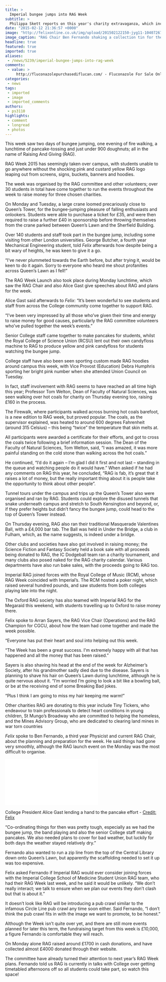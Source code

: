 ```yaml
---
title: >
  Imperial bungee jumps into RAG Week
subtitle: >
  Philippa Skett reports on this year's charity extravaganza, which included walking on fire, jumping from cranes, and tunnelling
date: "2015-02-12 21:36:57 +0000"
image: "http://felixonline.co.uk/img/upload/201502122150-jyg11-10407267_942051062474599_3107642702453607423_n.jpg"
image_caption: "RAG Chair Ben Fernando shaking a collection tin for the campus-wide charity week"
headline: true
featured: true
imported: true
aliases:
 - /news/5239/imperial-bungee-jumps-into-rag-week
comments:
 - value: >
     http://fluconazolepurchasediflucan.com/ - Fluconazole For Sale Online Pharmacy Cialis http://furosemidelasixbuy.com/,http://fluconazolepurchasediflucan.com/ - 150 Mg Diflucan Canadian Pharmacy Online http://furosemidelasixbuy.com/,http://fluconazolepurchasediflucan.com/ - Diflucan In Men Canadian Pharmacy Online Drugstore http://furosemidelasixbuy.com/,http://fluconazolepurchasediflucan.com/ - Purchase Fluconazole Canadian Pharmacy http://furosemidelasixbuy.com/,http://fluconazolepurchasediflucan.com/ - Diflucan Yeast Infection Dose Canadian Online Pharmacy http://furosemidelasixbuy.com/,http://fluconazolepurchasediflucan.com/ - Diflucan Without A Prescription Online Pharmacy http://furosemidelasixbuy.com/,http://fluconazolepurchasediflucan.com/ - Buy Diflucan Canadian Pharmacy Online http://furosemidelasixbuy.com/,http://fluconazolepurchasediflucan.com/ - Taking Diflucan Pharmacy Viagra http://furosemidelasixbuy.com/,http://fluconazolepurchasediflucan.com/ - Watery Discharge After Using Fluconazole Fluconazo
categories:
 - news
tags:
 - imported
 - image
 - imported_comments
authors:
 - ps3110
highlights:
 - comment
 - longread
 - photos
---
```


This week saw two days of bungee jumping, one evening of fire walking, a lunchtime of pancake-tossing and just under 900 doughnuts; all in the name of Raising And Giving (RAG).

RAG Week 2015 has seemingly taken over campus, with students unable to go anywhere without the shocking pink and custard yellow RAG logo leaping out from screens, signs, buckets, banners and hoodies.

The week was organised by the RAG committee and other volunteers; over 30 students in total have come together to run the events throughout the week to raise money for three chosen charities.

On Monday and Tuesday, a large crane loomed precariously close to Queen’s Tower, for the bungee-jumping pleasure of falling enthusiasts and onlookers. Students were able to purchase a ticket for £35, and were then required to raise a further £40 in sponsorship before throwing themselves from the crane parked between Queen’s Lawn and the Sherfield Building.

Over 140 students and staff took part in the bungee jump, including some visiting from other London universities. George Butcher, a fourth year Mechanical Engineering student, told _Felix_ afterwards how despite being a bit wary of heights, he was keen to give it a go.

“I’ve never plummeted towards the Earth before, but after trying it, would be keen to do it again. Sorry to everyone who heard me shout profanities across Queen’s Lawn as I fell!”

The RAG Week Launch also took place during Monday lunchtime, which saw the RAG Chair and also Alice Gast give speeches about RAG and plans for the week.

Alice Gast said afterwards to _Felix_: “It’s been wonderful to see students and staff from across the College community come together to support RAG.

“I’ve been very impressed by all those who’ve given their time and energy to raise money for good causes, particularly the RAG committee volunteers who’ve pulled together the week’s events.”

Senior College staff came together to make pancakes for students, whilst the Royal College of Science Union (RCSU) lent out their own candyfloss machine to RAG to produce yellow and pink candyfloss for students watching the bungee jump.

College staff have also been seen sporting custom made RAG hoodies around campus this week, with Vice Provost (Education) Debra Humphris sporting her bright pink number when she attended Union Council on Tuesday.

In fact, staff involvement with RAG seems to have reached an all time high this year; Professor Tom Welton, Dean of Faculty of Natural Sciences, was seen walking over hot coals for charity on Thursday evening too, raising £160 in the process.

The Firewalk, where participants walked across burning hot coals barefoot, is a new edition to RAG week, but proved popular. The coals, as the supervisor explained, was heated to around 600 degrees Fahrenheit (around 315 Celsius) – this being “twice” the temperature that skin melts at.

All participants were awarded a certificate for their efforts, and got to cross the coals twice following a brief information session. The Dean of the Faculty of Natural Sciences, Tom Welton, said, “I was amazed, it was more painful standing on the cold stone than walking across the hot coals.”

 He continued, “I’d do it again – I’m glad I did it first and not last – standing in the queue and watching people do it would have.” When asked if he had any comments on RAG this year, he concluded, “RAG is fab, it’s great that it raises a lot of money, but the really important thing about it is people take the opportunity to think about other people”.

Tunnel tours under the campus and trips up the Queen’s Tower also were organised and ran by RAG. Students could explore the disused tunnels that snake underneath campus and stretch to South Kensington and beyond, or, if they prefer heights but didn’t fancy the bungee jump, could head to the top of Queen’s Tower instead.

On Thursday evening, RAG also ran their traditional Masquerade Valentines Ball, with a £4,000 bar tab. The Ball was held in Under the Bridge, a club in Fulham, which, as the name suggests, is indeed under a bridge.

Other clubs and societies have also got involved in raising money; the Science Fiction and Fantasy Society held a book sale with all proceeds being donated to RAG, the IC Dodgeball team ran a charity tournament, and many clubs also posed naked for the RAG charity calendar. Various departments have also run bake sales, with the proceeds going to RAG too.

Imperial RAG joined forces with the Royal College of Music (RCM), whose RAG Week coincided with Imperial’s. The RCM hosted a poker night, which raised several hundred pounds, and saw students from both colleges playing late into the night.

The Oxford RAG society has also teamed with Imperial RAG for the Megaraid this weekend, with students travelling up to Oxford to raise money there.

Felix spoke to Arran Sayers, the RAG Vice Chair (Operations) and the RAG Champion for CGCU, about how the team had come together and made the week possible.

“Everyone has put their heart and soul into helping out this week.

“The Week has been a great success. I'm extremely happy with all that has happened and all the money that has been raised.”

Sayers is also shaving his head at the end of the week for Alzheimer’s Society, after his grandmother sadly died due to the disease. Sayers is planning to shave his hair on Queen’s Lawn during lunchtime, although he is quite nervous about it. “I’m worried I’m going to look a bit like a bowling ball, or be at the receiving end of some Breaking Bad jokes.

“Plus I think I am going to miss my hair keeping me warm!”

Other charities RAG are donating to this year include Tiny Tickers, who endeavour to train professionals to detect heart conditions in young children, St Mungo’s Broadway who are committed to helping the homeless, and the Mines Advisory Group, who are dedicated to clearing land mines in war torn countries

_Felix_ spoke to Ben Fernando, a third year Physicist and current RAG Chair, about the planning and preparation for the week. He said things had gone very smoothly, although the RAG launch event on the Monday was the most difficult to organise.

![Screen Shot 2015-02-12 at 21.37.52.png](../inc/timthumb.php?src=/img/upload/201502122138-jyg11-screen-shot-2015-02-12-at-21.37.52.png&w=460px&zc=1&a=t)

College President Alice Gast lending a hand to the pancake effort - [Credit: Felix](../)

“Co-ordinating things for then was pretty tough, especially as we had the bungee jump, the band playing and also the senior College staff making pancakes. We also needed plans to cover for bad weather, but luckily for both days the weather stayed relatively dry.”

Fernando also wanted to run a zip line from the top of the Central Library down onto Queen’s Lawn, but apparently the scaffolding needed to set it up was too expensive.

Felix asked Fernando if Imperial RAG would ever consider joining forces with the Imperial College School of Medicine Student Union RAG team, who had their RAG Week last week, and he said it would be unlikely. “We don’t really interact; we talk to ensure when we plan our events they don’t clash but that is about it.”

It doesn’t look like RAG will be introducing a pub crawl similar to the infamous Circle Line pub crawl any time soon either. Said Fernando, “I don’t think the pub crawl fits in with the image we want to promote, to be honest.”

Although the Week isn’t quite over yet, and there are still more events planned for later this term, the fundraising target from this week is £10,000, a figure Fernando is comfortable they will reach.

On Monday alone RAG raised around £1700 in cash donations, and have collected almost £4000 donated through their website.

The committee have already turned their attention to next year’s RAG Week plans. Fernando told us RAG is currently in talks with College over getting timetabled afternoons off so all students could take part, so watch this space!

